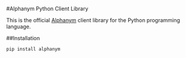#Alphanym Python Client Library

This is the official [Alphanym](https://www.alphanym.com/) client library for the Python programming language. 

##Installation

`pip install alphanym`
